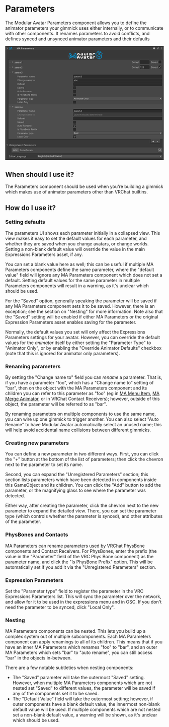 ﻿# Parameters

The Modular Avatar Parameters component allows you to define the animator parameters your gimmick uses either internally,
or to communicate with other components. It renames parameters to avoid conflicts, and defines synced and unsynced
animator parameters and their defaults

![Parameters UI](parameters.png)


## When should I use it?

The Parameters component should be used when you're building a gimmick which makes use of animator parameters other
than VRChat builtins.

## How do I use it?

### Setting defaults

The parameters UI shows each parameter initially in a collapsed view. This view makes it easy to set the default values
for each parameter, and whether they are saved when you change avatars, or change worlds. Setting a non-blank default
value will override the value in the main Expressions Parameters asset, if any.

You can set a blank value here as well; this can be useful if multiple MA Parameters components define the same
parameter, where the "default value" field will ignore any MA Parameters component which does not set a default.
Setting default values for the same parameter in multiple Parameters components will result in a warning, as it's
unclear which should be used.

For the "Saved" option, generally speaking the parameter will be saved if any MA Parameters component sets it to be
saved. However, there is an exception; see the section on "Nesting" for more information. Note also that the "Saved"
setting will be enabled if either MA Parameters or the original Expression Parameters asset enables saving for the
parameter.

Normally, the default values you set will only affect the Expressions Parameters settings for your avatar. However,
you can override the default values for the _animator_ itself by either setting the "Parameter Type" to "Animator Only",
or by enabling the "Override Animator Defaults" checkbox (note that this is ignored for animator only parameters).

### Renaming parameters

By setting the "Change name to" field you can _rename_ a parameter. That is, if you have a parameter "foo", which has
a "Change name to" setting of "bar", then on the object with the MA Parameters component and its children you can
refer to this parameter as "foo" (eg in [MA Menu Item](menu-item.md), [MA Merge Animator](merge-animator.md), or in
VRChat Contact Receivers); however, outside of this object, the parameter will be referred to as "bar".

By renaming parameters on multiple components to use the same name, you can wire up one gimmick to trigger another.
You can also select "Auto Rename" to have Modular Avatar automatically select an unused name; this will help avoid
accidental name collisions between different gimmicks.

### Creating new parameters

You can define a new parameter in two different ways. First, you can click the "+" button at the bottom of the list of
parameters; then click the chevron next to the parameter to set its name.

Second, you can expand the "Unregistered Parameters" section; this section lists parameters which have been
detected in components inside this GameObject and its children. You can click the "Add" button to add the parameter,
or the magnifying glass to see where the parameter was detected.

Either way, after creating the parameter, click the chevron next to the new parameter to expand the detailed view.
There, you can set the parameter type (which controls whether the parameter is synced), and other attributes of the
parameter.

### PhysBones and Contacts

MA Parameters can rename parameters used by VRChat PhysBone components and Contact Receivers. For PhysBones, enter the
prefix (the value in the "Parameter" field of the VRC Phys Bone component) as the parameter name, and click the
"Is PhysBone Prefix" option. This will be automatically set if you add it via the "Unregistered Parameters" section.

### Expression Parameters

Set the "Parameter type" field to register the parameter in the VRC Expressions Parameters list. This will sync the
parameter over the network, and allow for it to be used in the expressions menu and in OSC. If you don't need the
parameter to be synced, click "Local Only". 

### Nesting

MA Parameters components can be nested. This lets you build up a complex system out of multiple subcomponents. Each
MA Parameters component can apply renamings to all of its children. This means that if you have an inner MA Parameters
which renames "foo" to "bar", and an outer MA Parameters which sets "bar" to "auto rename", you can still access "bar"
in the objects in-between.

There are a few notable subtleties when nesting components:

* The "Saved" parameter will take the outermost "Saved" setting. However, when multiple MA Parameters components which
  are not nested set "Saved" to different values, the parameter will be saved if any of the components set it to be
  saved.
* The "Default Value" field will take the outermost setting; however, if outer components have a blank default value,
  the innermost non-blank default value will be used. If multiple components which are not nested set a non-blank
  default value, a warning will be shown, as it's unclear which should be used.